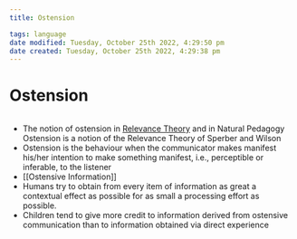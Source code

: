 ```yaml
---
title: Ostension

tags: language 
date modified: Tuesday, October 25th 2022, 4:29:50 pm
date created: Tuesday, October 25th 2022, 4:29:38 pm
---
```


# Ostension
```toc
```

- The notion of ostension in [Relevance Theory](Relevance%20Theory.md) and in Natural Pedagogy Ostension is a notion of the Relevance Theory of Sperber and Wilson
- Ostension is the behaviour when the communicator makes manifest his/her intention to make something manifest, i.e., perceptible or inferable, to the listener
- [[Ostensive Information]]
- Humans try to obtain from every item of information as great a contextual effect as possible for as small a processing effort as possible.
- Children tend to give more credit to information derived from ostensive communication than to information obtained via direct experience


